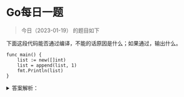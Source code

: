# Go每日一题

> 今日（2023-01-19） 的题目如下

下面这段代码能否通过编译，不能的话原因是什么；如果通过，输出什么。

```golang
func main() {
	list := new([]int)
	list = append(list, 1)
	fmt.Println(list)
}
```

<details>
<summary>答案解析：</summary>
<div>

不能通过编译，new([]int) 之后的 list 是一个 *[]int 类型的指针，不能对指针执行 append 操作。可以使用 make() 初始化之后再用。同样的，map 和 channel 建议使用 make() 或字面量的方式初始化，不要用 new() 。

### VSCode 会提示以下错误

```
var list *[]int
first argument to append must be a slice; have list (variable of type *[]int)compilerInvalidAppend
```

需要改用 make 初始化

```golang
package main

import (
	"fmt"
)

func main() {
	list := make([]int, 0) // <- 这里改用 make 初始化
	list = append(list, 1)
	fmt.Println(list)
}
```

</div>
</details>
